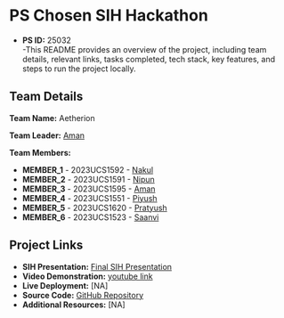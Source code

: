 # PS Chosen SIH Hackathon
- **PS ID:** 25032  
-This README provides an overview of the project, including team details, relevant links, tasks completed, tech stack, key features, and steps to run the project locally.

## Team Details

**Team Name:** Aetherion

**Team Leader:** [Aman](https://github.com/amanpandey2587)

**Team Members:**

- **MEMBER_1** - 2023UCS1592 - [Nakul](https://github.com/Nakul102)
- **MEMBER_2** - 2023UCS1591 - [Nipun](https://github.com/Nipun-Yv)
- **MEMBER_3** - 2023UCS1595 - [Aman](https://github.com/amanpandey2587)
- **MEMBER_4** - 2023UCS1551 - [Piyush](https://github.com/YSH-005)
- **MEMBER_5** - 2023UCS1620 - [Pratyush](https://github.com/PratyushChaudhary)
- **MEMBER_6** - 2023UCS1523 - [Saanvi](https://github.com/Sy-anony)

## Project Links

- **SIH Presentation:** [Final SIH Presentation](https://docs.google.com/presentation/d/18u79_0KHKilIN36uDSMZE1zIbbRaR312VHuYhvv0yeY/edit?usp=sharing)
- **Video Demonstration:** [youtube link](https://youtu.be/uXzFk-swRdA)
- **Live Deployment:** [NA]
- **Source Code:** [GitHub Repository](https://github.com/Nipun-Yv/sih-2025)
- **Additional Resources:** [NA]

